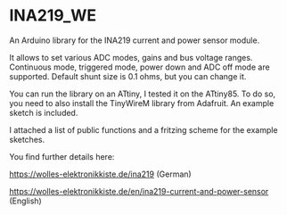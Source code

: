 # INA219_WE
An Arduino library for the INA219 current and power sensor module.

It allows to set various ADC modes, gains and bus voltage ranges. Continuous mode, triggered mode, power down and ADC off mode are supported. Default shunt size is 0.1 ohms, but you can change it. 

You can run the library on an ATtiny, I tested it on the ATtiny85. To do so, you need to also install the TinyWireM library from Adafruit. An example sketch is included. 

I attached a list of public functions and a fritzing scheme for the example sketches.

You find further details here: 

https://wolles-elektronikkiste.de/ina219  (German)

https://wolles-elektronikkiste.de/en/ina219-current-and-power-sensor (English)

